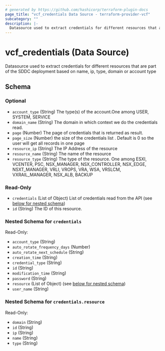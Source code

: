 ```yaml
---
# generated by https://github.com/hashicorp/terraform-plugin-docs
page_title: "vcf_credentials Data Source - terraform-provider-vcf"
subcategory: ""
description: |-
  Datasource used to extract credentials for different resources that are part of the SDDC deployment based on name, ip, type, domain or account type
---
```


# vcf_credentials (Data Source)

Datasource used to extract credentials for different resources that are part of the SDDC deployment based on name, ip, type, domain or account type



<!-- schema generated by tfplugindocs -->
## Schema

### Optional

- `account_type` (String) The type(s) of the account.One among USER, SYSTEM, SERVICE
- `domain_name` (String) The domain in which context we do the credentials read.
- `page` (Number) The page of credentials that is returned as result.
- `page_size` (Number) the size of the credentials list . Default is 0 so the user will get all records in one page
- `resource_ip` (String) The IP Address of the resource
- `resource_name` (String) The name of the resource
- `resource_type` (String) The type of the resource. One among ESXI, VCENTER, PSC, NSX_MANAGER, NSX_CONTROLLER, NSX_EDGE, NSXT_MANAGER, VRLI, VROPS, VRA, WSA, VRSLCM, VXRAIL_MANAGER, NSX_ALB, BACKUP

### Read-Only

- `credentials` (List of Object) List of credentials read from the API (see [below for nested schema](#nestedatt--credentials))
- `id` (String) The ID of this resource.

<a id="nestedatt--credentials"></a>
### Nested Schema for `credentials`

Read-Only:

- `account_type` (String)
- `auto_rotate_frequency_days` (Number)
- `auto_rotate_next_schedule` (String)
- `creation_time` (String)
- `credential_type` (String)
- `id` (String)
- `modification_time` (String)
- `password` (String)
- `resource` (List of Object) (see [below for nested schema](#nestedobjatt--credentials--resource))
- `user_name` (String)

<a id="nestedobjatt--credentials--resource"></a>
### Nested Schema for `credentials.resource`

Read-Only:

- `domain` (String)
- `id` (String)
- `ip` (String)
- `name` (String)
- `type` (String)
